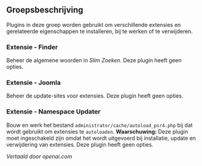 <!-- Filename: Chunk4x:Extensions_Plugin_Manager_Edit_Extension_Group  / Display title: Extensies Groep -->

## Groepsbeschrijving

Plugins in deze groep worden gebruikt om verschillende extensies en gerelateerde eigenschappen te installeren, bij te werken of te verwijderen.

### Extensie - Finder

Beheer de algemene woorden in *Slim Zoeken*. Deze plugin heeft geen opties.

### Extensie - Joomla

Beheer de update-sites voor extensies. Deze plugin heeft geen opties.

### Extensie - Namespace Updater

Bouw en werk het bestand `administrator/cache/autoload_psr4.php` bij dat wordt gebruikt om extensies te `autoloaden`. **Waarschuwing:** Deze plugin moet ingeschakeld zijn omdat het wordt uitgevoerd bij installatie, update en verwijdering van extensies. Deze plugin heeft geen opties.

*Vertaald door openai.com*

